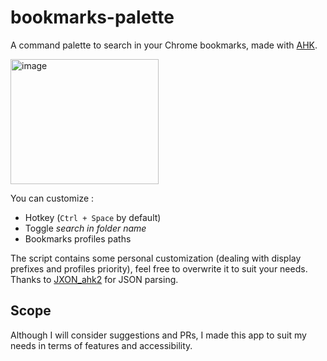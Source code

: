 # bookmarks-palette
A command palette to search in your Chrome bookmarks, made with [AHK](https://www.autohotkey.com/).

<img width="237" height="200" alt="image" src="https://github.com/user-attachments/assets/91cab3e6-645f-41d3-a06e-9c845913841a" />

You can customize :
- Hotkey (`Ctrl + Space` by default)
- Toggle _search in folder name_
- Bookmarks profiles paths

The script contains some personal customization (dealing with display prefixes and profiles priority), feel free to overwrite it to suit your needs.  
Thanks to [JXON_ahk2](https://github.com/TheArkive/JXON_ahk2/) for JSON parsing.

## Scope
Although I will consider suggestions and PRs, I made this app to suit my needs in terms of features and accessibility.
